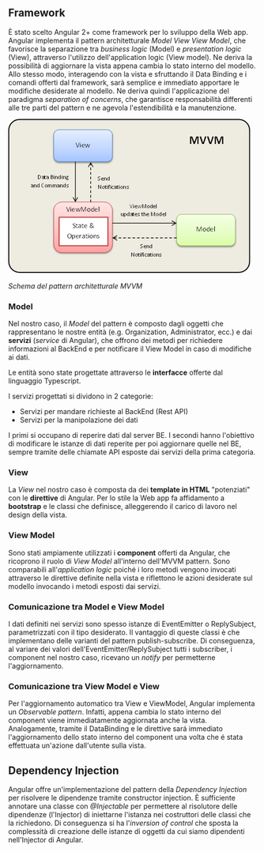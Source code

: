 ## Framework

È stato scelto Angular 2+ come framework per lo sviluppo della Web app. Angular implementa il pattern architetturale *Model View View Model*, che favorisce la separazione tra *business logic* (Model) e *presentation logic* (View), attraverso l'utilizzo dell'application logic (View model). Ne deriva la possibilità di aggiornare la vista appena cambia lo stato interno del modello. Allo stesso modo, interagendo con la vista e sfruttando il Data Binding e i comandi offerti dal framework, sarà semplice e immediato apportare le modifiche desiderate al modello. Ne deriva quindi l'applicazione del paradigma *separation of concerns*, che garantisce responsabilità differenti alle tre parti del pattern e ne agevola l'estendibilità e la manutenzione.

![!MVVM](../Immagini/WebApp/MVVMPattern.png "MVVM di Angular")
<figcaption> <em> Schema del pattern architetturale MVVM </em> </figcaption>

### Model

Nel nostro caso, il *Model* del pattern è composto dagli oggetti che rappresentano le nostre entità (e.g. Organization, Administrator, ecc.) e dai **servizi** (*service* di Angular), che offrono dei metodi per richiedere informazioni al BackEnd e per notificare il View Model in caso di modifiche ai dati.

Le entità sono state progettate attraverso le **interfacce** offerte dal linguaggio Typescript.

I servizi progettati si dividono in 2 categorie:

-   Servizi per mandare richieste al BackEnd (Rest API)
-   Servizi per la manipolazione dei dati

I primi si occupano di reperire dati dal server BE. I secondi hanno l'obiettivo di modificare le istanze di dati reperite per poi aggiornare quelle nel BE, sempre tramite delle chiamate API esposte dai servizi della prima categoria.

### View

La *View* nel nostro caso è composta da dei **template in HTML** "potenziati" con le **direttive** di Angular. Per lo stile la Web app fa affidamento a **bootstrap** e le classi che definisce, alleggerendo il carico di lavoro nel design della vista.

### View Model

Sono stati ampiamente utilizzati i **component** offerti da Angular, che ricoprono il ruolo di *View Model* all'interno dell'MVVM pattern. Sono comparabili all'*application logic* poiché i loro metodi vengono invocati attraverso le direttive definite nella vista e riflettono le azioni desiderate sul modello invocando i metodi esposti dai servizi.

### Comunicazione tra Model e View Model

I dati definiti nei servizi sono spesso istanze di EventEmitter o ReplySubject, parametrizzati con il tipo desiderato. Il vantaggio di queste classi è che implementano delle varianti del pattern publish-subscribe. Di conseguenza, al variare dei valori dell'EventEmitter/ReplySubject tutti i subscriber, i component nel nostro caso, ricevano un *notify* per permetterne l'aggiornamento.

### Comunicazione tra View Model e View

Per l'aggiornamento automatico tra View e ViewModel, Angular implementa un *Observable pattern*. Infatti, appena cambia lo stato interno del component viene immediatamente aggiornata anche la vista. Analogamente, tramite il DataBinding e le direttive sará immediato l'aggiornamento dello stato interno del component una volta che é stata effettuata un'azione dall'utente sulla vista.

## Dependency Injection
Angular offre un'implementazione del pattern della *Dependency Injection* per risolvere le dipendenze tramite constructor injection. È sufficiente annotare una classe con *@Injectable* per permettere al risolutore delle dipendenze (l'Injector) di iniettarne l'istanza nei costruttori delle classi che la richiedono. Di conseguenza si ha l'*inversion of control* che sposta la complessità di creazione delle istanze di oggetti da cui siamo dipendenti nell'Injector di Angular.